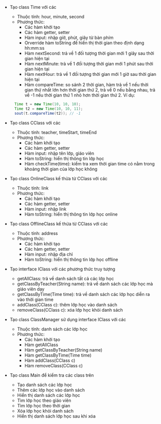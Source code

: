- Tạo class Time với các
  - Thuộc tính: hour, minute, second
  - Phương thức:
    - Các hàm khởi tạo
    - Các hàm getter, setter
    - Hàm input: nhập giờ, phút, giây từ bàn phím
    - Orverride hàm toString để hiển thị thời gian theo định dạng hh:mm:ss
    - Hàm nextSecond: trả về 1 đối tượng thời gian mới 1 giây sau thời gian hiện tại
    - Hàm nextMinute: trả về 1 đối tượng thời gian mới 1 phút sau thời gian hiện tại
    - Hàm nextHour: trả về 1 đối tượng thời gian mới 1 giờ sau thời gian hiện tại
    - Hàm compareTime: so sánh 2 thời gian, hàm trả về 1 nếu thời gian thứ nhất lớn hơn thời gian thứ 2, trả về 0 nếu bằng nhau, trả về -1 nếu thời gian thứ 1 nhỏ hơn thời gian thứ 2.
    Ví dụ:
  ```java
    Time t = new Time(10, 10, 10);
    Time t2 = new Time(10, 10, 11);
    sout(t.compareTime(t2)); // -1
  ```

- Tạo class CClass với các
  - Thuộc tính:  teacher, timeStart, timeEnd
  - Phương thức:
    - Các hàm khởi tạo
    - Các hàm getter, setter
    - Hàm input: nhập tên lớp, giáo viên
    - Hàm toString: hiển thị thông tin lớp học
    - Hàm checkTime(time): kiểm tra xem thời gian time có nằm trong khoảng thời gian của lớp học không

- Tạo class OnlineClass kế thừa từ CClass với các
  - Thuộc tính: link
  - Phương thức:
    - Các hàm khởi tạo
    - Các hàm getter, setter
    - Hàm input: nhập link
    - Hàm toString: hiển thị thông tin lớp học online
    
- Tạo class OfflineClass kế thừa từ CClass với các
  - Thuộc tính: address
  - Phương thức:
    - Các hàm khởi tạo
    - Các hàm getter, setter
    - Hàm input: nhập địa chỉ
    - Hàm toString: hiển thị thông tin lớp học offline

- Tạo interface IClass với các phương thức truy tượng
    - getAllClass: trả về danh sách tất cả các lớp học
    - getClassByTeacher(String name): trả về danh sách các lớp học mà giáo viên dạy
    - getClassByTime(Time time): trả về danh sách các lớp học diễn ra vào thời gian time
    - addClass(CClass c): thêm lớp học vào danh sách
    - removeClass(CClass c): xóa lớp học khỏi danh sách

- Tạo class ClassManager sử dụng interface IClass với các
  - Thuộc tính: danh sách các lớp học
  - Phương thức:
    - Các hàm khởi tạo
    - Hàm getAllClass
    - Hàm getClassByTeacher(String name)
    - Hàm getClassByTime(Time time)
    - Hàm addClass(CClass c)
    - Hàm removeClass(CClass c)

- Tạo class Main để kiểm tra các class trên
    - Tạo danh sách các lớp học
    - Thêm các lớp học vào danh sách
    - Hiển thị danh sách các lớp học
    - Tìm lớp học theo giáo viên
    - Tìm lớp học theo thời gian
    - Xóa lớp học khỏi danh sách
    - Hiển thị danh sách lớp học sau khi xóa

    
